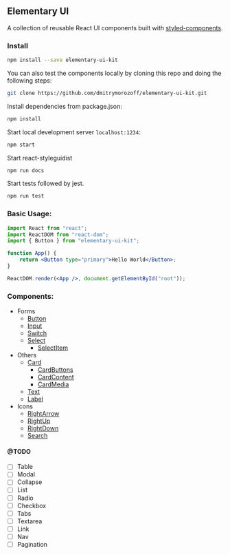 ## Elementary UI

A collection of reusable React UI components built with [styled-components](https://styled-components.com).

### Install

```bash
npm install --save elementary-ui-kit
```

You can also test the components locally by cloning this repo and doing the following steps:

```bash
git clone https://github.com/dmitrymorozoff/elementary-ui-kit.git
```

Install dependencies from package.json:

```bash
npm install
```

Start local development server `localhost:1234`:

```bash
npm start
```

Start react-styleguidist

```bash
npm run docs
```

Start tests followed by jest.

```bash
npm run test
```

### Basic Usage:

```jsx
import React from "react";
import ReactDOM from "react-dom";
import { Button } from "elementary-ui-kit";

function App() {
    return <Button type="primary">Hello World</Button>;
}

ReactDOM.render(<App />, document.getElementById("root"));
```

### Components:

-   Forms
    -   [Button](https://github.com/dmitrymorozoff/elementary-ui-kit/tree/master/src/lib/components/forms/Button)
    -   [Input](https://github.com/dmitrymorozoff/elementary-ui-kit/tree/master/src/lib/components/forms/Input)
    -   [Switch](https://github.com/dmitrymorozoff/elementary-ui-kit/tree/master/src/lib/components/forms/Switch)
    -   [Select](https://github.com/dmitrymorozoff/elementary-ui-kit/tree/master/src/lib/components/forms/Select)
        -   [SelectItem](https://github.com/dmitrymorozoff/elementary-ui-kit/tree/master/src/lib/components/forms/Select/components/SelectItem)
-   Others
    -   [Card](https://github.com/dmitrymorozoff/elementary-ui-kit/tree/master/src/lib/components/others/Card)
        -   [CardButtons](https://github.com/dmitrymorozoff/elementary-ui-kit/tree/master/src/lib/components/others/Card/components/CardButtons)
        -   [CardContent](https://github.com/dmitrymorozoff/elementary-ui-kit/tree/master/src/lib/components/others/Card/components/CardContent)
        -   [CardMedia](https://github.com/dmitrymorozoff/elementary-ui-kit/tree/master/src/lib/components/others/Card/components/CardMedia)
    -   [Text](https://github.com/dmitrymorozoff/elementary-ui-kit/tree/master/src/lib/components/others/Text)
    -   [Label](https://github.com/dmitrymorozoff/elementary-ui-kit/tree/master/src/lib/components/others/Label)
-   Icons
    -   [RightArrow](https://github.com/dmitrymorozoff/elementary-ui-kit/tree/master/src/lib/components/icons/RightArrow)
    -   [RightUp](https://github.com/dmitrymorozoff/elementary-ui-kit/tree/master/src/lib/components/icons/RightUp)
    -   [RightDown](https://github.com/dmitrymorozoff/elementary-ui-kit/tree/master/src/lib/components/icons/RightDown)
    -   [Search](https://github.com/dmitrymorozoff/elementary-ui-kit/tree/master/src/lib/components/icons/Search)

#### @TODO

-   [ ] Table
-   [ ] Modal
-   [ ] Collapse
-   [ ] List
-   [ ] Radio
-   [ ] Checkbox
-   [ ] Tabs
-   [ ] Textarea
-   [ ] Link
-   [ ] Nav
-   [ ] Pagination

